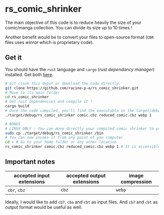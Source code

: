 # rs_comic_shrinker

The main objective of this code is to reduce heavily the size of your comic/manga collection. You can divide its size
up to 10 times !

Another benefit would be to convert your files to open-source format (`CBR` files uses *winrar* which is proprietary
code).

## Get it

You should have the `rust` language and `cargo` (*rust dependancy manager*) installed. Get both
[here](https://www.rust-lang.org/fr/).

```bash
# Git clone this depot or download the code directly.
git clone https://github.com/racine-p-a/rs_comic_shrinker.git
# Move to its main folder
cd rs_comic_shrinker
# Get rust dependencies and compile it !
cargo build
# Once the code compiled, you'll find the executable in the target/debug folder. Now, you can use it as you want.
./target/debug/rs_comic_shrinker comic.cbz reduced_comic.cbz webp 1

# BONUS
# LINUX ONLY : You can move directly your compiled comic shrinker to your path
sudo cp ./target/debug/rs_comic_shrinker /bin
# You can now invoke it from any point of you computer
cd ~ # Go to your home folder or any other location
rs_comic_shrinker comic.cbz reduced_comic.cbz webp 1 # It is accessible here
```

## Important notes

| accepted input extensions  | accepted output extensions | image compression|
|----------------------------|----------------------------|---|
| `cbr`, `cbz` | `cbz` |`webp`|

Ideally, I would like to add `cb7`, `cba` and `cbt` as input files. And `cb7` and `cbt` as output format would be
useful as well.